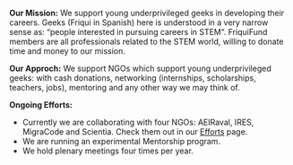 **Our Mission:** We support young underprivileged geeks in developing their careers. Geeks (Friqui in Spanish) here is understood in a very narrow sense as: “people interested in pursuing careers in STEM”. FriquiFund members are all professionals related to the STEM world, willing to donate time and money to our mission.

**Our Approch:** We support NGOs which support young underprivileged geeks: with cash donations, networking (internships, scholarships, teachers, jobs), mentoring and any other way we may think of.

**Ongoing Efforts:**

- Currently we are collaborating with four NGOs: AEIRaval, IRES, MigraCode and Scientia. Check them out in our [Efforts](efforts.html) page.
- We are running an experimental Mentorship program.
- We hold plenary meetings four times per year.
